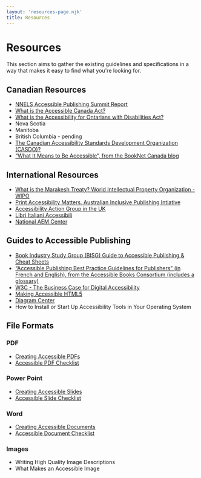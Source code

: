 ```yaml
---
layout: 'resources-page.njk'
title: Resources
---
```

# Resources

This section aims to gather the existing guidelines and specifications in a way that makes it easy to find what you're looking for.

## Canadian Resources
- [NNELS Accessible Publishing Summit Report](https://www.accessiblepublishing.ca/documents_resources/)
- [What is the Accessible Canada Act?](https://www.canada.ca/en/employment-social-development/programs/accessible-people-disabilities.html)
- [What is the Accessibility for Ontarians with Disabilities Act?](https://www.aoda.ca/guide-to-the-act/)
- Nova Scotia
- Manitoba
- British Columbia - pending
- [The Canadian Accessibility Standards Development Organization (CASDO)?](https://www.canada.ca/en/canadian-accessibility-standards-development-organization.html)
- [“What It Means to Be Accessible”, from the BookNet Canada blog](https://www.booknetcanada.ca/blog/2018/1/19/what-it-means-to-be-accessible)

## International Resources
- [What is the Marakesh Treaty? World Intellectual Property Organization - WIPO](https://www.wipo.int/treaties/en/ip/marrakesh/)
- [Print Accessibility Matters. Australian Inclusive Publishing Intiative](https://aipi.com.au/)
- [Accessibility Action Group in the UK](https://www.publishers.org.uk/activities/accessibility/)
- [Libri Italiani Accessibili](https://www.fondazionelia.org/en/)
- [National AEM Center](http://aem.cast.org/)

## Guides to Accessible Publishing
- [Book Industry Study Group (BISG) Guide to Accessible Publishing & Cheat Sheets](https://bisg.org/store/ViewProduct.aspx?ID=13534677)
- [“Accessible Publishing Best Practice Guidelines for Publishers” (in French and English), from the Accessible Books Consortium (includes a glossary)](https://www.accessiblebooksconsortium.org/publishing/en/accessible_best_practice_guidelines_for_publishers.html)
- [W3C - The Business Case for Digital Accessibility](https://www.w3.org/WAI/business-case/)
- [Making Accessible HTML5](https://www.html5accessibility.com/)
- [Diagram Center](http://diagramcenter.org/)
- How to Install or Start Up Accessibility Tools in Your Operating System

## File Formats

### PDF
- [Creating Accessible PDFs](http://prod-cat-files.macmillan.cloud/MediaResources/instructorcatalog/college/ourstory/accessibility/MacmillanLearningAccessibilityPDFGuidelines.docx)
- [Accessible PDF Checklist](http://prod-cat-files.macmillan.cloud/MediaResources/instructorcatalog/college/ourstory/accessibility/MacmillanLearningPDFChecklist.docx)

### Power Point
- [Creating Accessible Slides](http://prod-cat-files.macmillan.cloud/MediaResources/instructorcatalog/college/ourstory/accessibility/MacmillanLearningAccessibleSlideGuidelines.docx)
- [Accessible Slide Checklist](http://prod-cat-files.macmillan.cloud/MediaResources/instructorcatalog/college/ourstory/accessibility/MacmillanLearningSlideChecklist.docx)

### Word
- [Creating Accessible Documents](http://prod-cat-files.macmillan.cloud/MediaResources/instructorcatalog/college/ourstory/accessibility/MacmillanLearningAccessibleWordGuidelines.docx)
- [Accessible Document Checklist](http://prod-cat-files.macmillan.cloud/MediaResources/instructorcatalog/college/ourstory/accessibility/MacmillanLearningDocumentChecklist.docx)

### Images
- Writing High Quality Image Descriptions
- What Makes an Accessible Image
